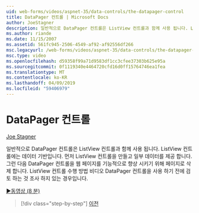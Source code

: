 ```yaml
---
uid: web-forms/videos/aspnet-35/data-controls/the-datapager-control
title: DataPager 컨트롤 | Microsoft Docs
author: JoeStagner
description: 일반적으로 DataPager 컨트롤은 ListView 컨트롤과 함께 사용 됩니다. ListView 컨트롤에는 데이터 기반입니다. 먼저 ListView 컨트롤을 만들고 일부 d를 제공 하는 중...
ms.author: riande
ms.date: 11/15/2007
ms.assetid: 561fc945-2506-4549-af92-af92556df266
msc.legacyurl: /web-forms/videos/aspnet-35/data-controls/the-datapager-control
msc.type: video
ms.openlocfilehash: d59358f99a71d9583df1cc3cfee37303b625e95a
ms.sourcegitcommit: 0f1119340e4464720cfd16d0ff15764746ea1fea
ms.translationtype: MT
ms.contentlocale: ko-KR
ms.lasthandoff: 04/09/2019
ms.locfileid: "59406979"
---
```

# <a name="the-datapager-control"></a>DataPager 컨트롤

[Joe Stagner](https://github.com/JoeStagner)

일반적으로 DataPager 컨트롤은 ListView 컨트롤과 함께 사용 됩니다. ListView 컨트롤에는 데이터 기반입니다. 먼저 ListView 컨트롤을 만들고 일부 데이터를 제공 합니다. 그런 다음 DataPager 컨트롤을 웹 페이지를 기능적으로 향상 시키기 위해 페이지로 삭제 합니다. ListView 컨트롤 수행 방법 비디오 DataPager 컨트롤을 사용 하기 전에 검토 하는 것 조사 하지 있는 경우입니다.

[&#9654;동영상 (8 분)](https://channel9.msdn.com/Blogs/ASP-NET-Site-Videos/the-datapager-control)

> [!div class="step-by-step"]
> [이전](the-listview-control.md)

